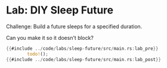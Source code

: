 # Lab: DIY Sleep Future

Challenge: Build a future sleeps for a specified duration.

Can you make it so it doesn't block?

```rust
{{#include ../code/labs/sleep-future/src/main.rs:lab_pre}}
        todo!();
{{#include ../code/labs/sleep-future/src/main.rs:lab_post}}
```